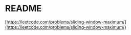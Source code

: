 # README

[https://leetcode.com/problems/sliding-window-maximum/](https://leetcode.com/problems/sliding-window-maximum/)

